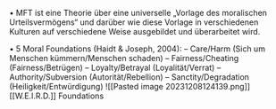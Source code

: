 • MFT ist eine Theorie über eine universelle „Vorlage des moralischen
Urteilsvermögens“ und darüber wie diese Vorlage in verschiedenen
Kulturen auf verschiedene Weise ausgebildet und überarbeitet wird.


• 5 Moral Foundations (Haidt & Joseph, 2004):
– Care/Harm (Sich um Menschen kümmern/Menschen schaden)
– Fairness/Cheating (Fairness/Betrügen)
– Loyalty/Betrayal (Loyalität/Verrat)
– Authority/Subversion (Autorität/Rebellion)
– Sanctity/Degradation (Heiligkeit/Entwürdigung)
![[Pasted image 20231208124139.png]]
[[W.E.I.R.D.]] Foundations